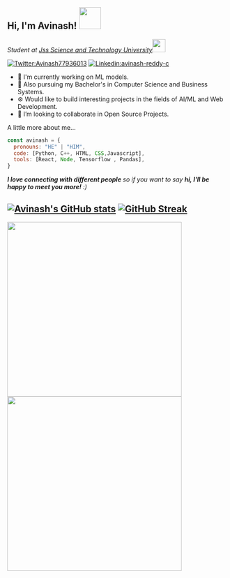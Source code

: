 <h2> Hi, I'm Avinash! <img src="https://media.giphy.com/media/mGcNjsfWAjY5AEZNw6/giphy.gif" width="50"></h2>
<p><em>Student at <a href="https://jssstuniv.in/">Jss Science and Technology University</a><img src="https://media.giphy.com/media/fYSnHlufseco8Fh93Z/giphy.gif" width="30"></br>
</em></p>

[![Twitter:Avinash77936013](https://img.shields.io/twitter/follow/Avinash77936013?style=social)](https://twitter.com/Avinash77936013)
[![Linkedin:avinash-reddy-c](https://img.shields.io/badge/-avinash-blue?style=flat-square&logo=Linkedin&logoColor=white&link=https://www.linkedin.com/inavinash-reddy-c-857057235/)](https://www.linkedin.com/in/avinash-reddy-c-857057235/)

- 🔭 I'm currently working on ML models.
- 🌱 Also pursuing my Bachelor's in Computer Science and Business Systems.
- ⚙ Would like to build interesting projects in the fields of AI/ML and Web Development.
- 👯 I’m looking to collaborate in Open Source Projects.

A little more about me...  

```javascript
const avinash = {
  pronouns: "HE" | "HIM",
  code: [Python, C++, HTML, CSS,Javascript],
  tools: [React, Node, Tensorflow , Pandas],
}
```
<em><b>I love connecting with different people</b> so if you want to say <b>hi, I'll be happy to meet you more!</b> :)</em>
<br>

[![Avinash's GitHub stats](https://github-readme-stats.vercel.app/api?username=avinash84319)](https://github.com/anuraghazra/github-readme-stats)
[![GitHub Streak](https://streak-stats.demolab.com/?user=avinash84319&card_width=400)](https://git.io/streak-stats)
---
<p float="left">
<img src="https://th.bing.com/th/id/OIP.bABrsHh713pkO2rq9NPbgQHaEO?pid=ImgDet&rs=1" width=400>
  <img src="https://github.com/avinash84319/avinash84319/assets/97246168/a15a2e9a-9f5c-4efd-977f-5e6abe56e122" width=400>
</p>

